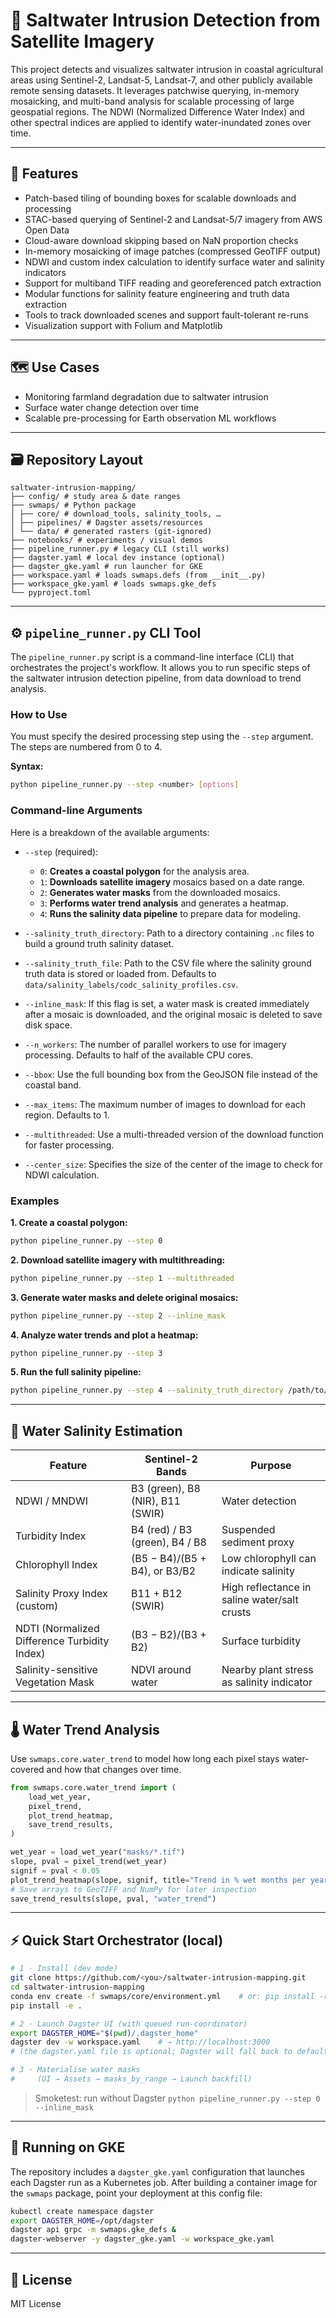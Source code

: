 # 🌊 Saltwater Intrusion Detection from Satellite Imagery

This project detects and visualizes saltwater intrusion in coastal agricultural areas using Sentinel-2, Landsat-5, Landsat-7, and other publicly available remote sensing datasets. It leverages patchwise querying, in-memory mosaicking, and multi-band analysis for scalable processing of large geospatial regions. The NDWI (Normalized Difference Water Index) and other spectral indices are applied to identify water-inundated zones over time.

-----

## 🚀 Features

  - Patch-based tiling of bounding boxes for scalable downloads and processing
  - STAC-based querying of Sentinel-2 and Landsat-5/7 imagery from AWS Open Data
  - Cloud-aware download skipping based on NaN proportion checks
  - In-memory mosaicking of image patches (compressed GeoTIFF output)
  - NDWI and custom index calculation to identify surface water and salinity indicators
  - Support for multiband TIFF reading and georeferenced patch extraction
  - Modular functions for salinity feature engineering and truth data extraction
  - Tools to track downloaded scenes and support fault-tolerant re-runs
  - Visualization support with Folium and Matplotlib

-----

## 🗺️ Use Cases

  - Monitoring farmland degradation due to saltwater intrusion
  - Surface water change detection over time
  - Scalable pre-processing for Earth observation ML workflows

-----

## 🗃️ Repository Layout

```
saltwater-intrusion-mapping/
├── config/ # study area & date ranges
├── swmaps/ # Python package
│ ├── core/ # download_tools, salinity_tools, …
│ ├── pipelines/ # Dagster assets/resources
│ └── data/ # generated rasters (git-ignored)
├── notebooks/ # experiments / visual demos
├── pipeline_runner.py # legacy CLI (still works)
├── dagster.yaml # local dev instance (optional)
├── dagster_gke.yaml # run launcher for GKE
├── workspace.yaml # loads swmaps.defs (from __init__.py)
├── workspace_gke.yaml # loads swmaps.gke_defs
└── pyproject.toml
```

-----

## ⚙️ `pipeline_runner.py` CLI Tool 

The `pipeline_runner.py` script is a command-line interface (CLI) that orchestrates the project's workflow. It allows you to run specific steps of the saltwater intrusion detection pipeline, from data download to trend analysis.

### How to Use

You must specify the desired processing step using the `--step` argument. The steps are numbered from 0 to 4.

**Syntax:**

```bash
python pipeline_runner.py --step <number> [options]
```

### Command-line Arguments

Here is a breakdown of the available arguments:

  * `--step` (required):

      * `0`: **Creates a coastal polygon** for the analysis area.
      * `1`: **Downloads satellite imagery** mosaics based on a date range.
      * `2`: **Generates water masks** from the downloaded mosaics.
      * `3`: **Performs water trend analysis** and generates a heatmap.
      * `4`: **Runs the salinity data pipeline** to prepare data for modeling.

  * `--salinity_truth_directory`: Path to a directory containing `.nc` files to build a ground truth salinity dataset.

  * `--salinity_truth_file`: Path to the CSV file where the salinity ground truth data is stored or loaded from. Defaults to `data/salinity_labels/codc_salinity_profiles.csv`.

  * `--inline_mask`: If this flag is set, a water mask is created immediately after a mosaic is downloaded, and the original mosaic is deleted to save disk space.

  * `--n_workers`: The number of parallel workers to use for imagery processing. Defaults to half of the available CPU cores.

  * `--bbox`: Use the full bounding box from the GeoJSON file instead of the coastal band.

  * `--max_items`: The maximum number of images to download for each region. Defaults to 1.

  * `--multithreaded`: Use a multi-threaded version of the download function for faster processing.

  * `--center_size`: Specifies the size of the center of the image to check for NDWI calculation.

### Examples

**1. Create a coastal polygon:**

```bash
python pipeline_runner.py --step 0
```

**2. Download satellite imagery with multithreading:**

```bash
python pipeline_runner.py --step 1 --multithreaded
```

**3. Generate water masks and delete original mosaics:**

```bash
python pipeline_runner.py --step 2 --inline_mask
```

**4. Analyze water trends and plot a heatmap:**

```bash
python pipeline_runner.py --step 3
```

**5. Run the full salinity pipeline:**

```bash
python pipeline_runner.py --step 4 --salinity_truth_directory /path/to/salinity/data
```

-----

## 🧂 Water Salinity Estimation

| **Feature** | **Sentinel-2 Bands** | **Purpose** |
|---|---|---|
| NDWI / MNDWI | B3 (green), B8 (NIR), B11 (SWIR) | Water detection |
| Turbidity Index | B4 (red) / B3 (green), B4 / B8 | Suspended sediment proxy |
| Chlorophyll Index | (B5 − B4)/(B5 + B4), or B3/B2 | Low chlorophyll can indicate salinity |
| Salinity Proxy Index (custom) | B11 + B12 (SWIR) | High reflectance in saline water/salt crusts |
| NDTI (Normalized Difference Turbidity Index) | (B3 − B2)/(B3 + B2) | Surface turbidity |
| Salinity-sensitive Vegetation Mask | NDVI around water | Nearby plant stress as salinity indicator |

-----

## 🌡️ Water Trend Analysis

Use `swmaps.core.water_trend` to model how long each pixel stays water-covered and how that changes over time.

```python
from swmaps.core.water_trend import (
    load_wet_year,
    pixel_trend,
    plot_trend_heatmap,
    save_trend_results,
)

wet_year = load_wet_year("masks/*.tif")
slope, pval = pixel_trend(wet_year)
signif = pval < 0.05
plot_trend_heatmap(slope, signif, title="Trend in % wet months per year")
# Save arrays to GeoTIFF and NumPy for later inspection
save_trend_results(slope, pval, "water_trend")
```

-----

## ⚡ Quick Start Orchestrator (local)

```bash
# 1 · Install (dev mode)
git clone https://github.com/<you>/saltwater-intrusion-mapping.git
cd saltwater-intrusion-mapping
conda env create -f swmaps/core/environment.yml    # or: pip install -r requirements.txt
pip install -e .

# 2 · Launch Dagster UI (with queued run-coordinator)
export DAGSTER_HOME="$(pwd)/.dagster_home"
dagster dev -w workspace.yaml    # → http://localhost:3000
# (the dagster.yaml file is optional; Dagster will fall back to defaults)

# 3 · Materialise water masks
#     (UI → Assets → masks_by_range → Launch backfill)
```

> Smoketest: run without Dagster
> `python pipeline_runner.py --step 0 --inline_mask`

-----

## 🚀 Running on GKE

The repository includes a `dagster_gke.yaml` configuration that launches each
Dagster run as a Kubernetes job. After building a container image for the
`swmaps` package, point your deployment at this config file:

```bash
kubectl create namespace dagster
export DAGSTER_HOME=/opt/dagster
dagster api grpc -m swmaps.gke_defs &
dagster-webserver -y dagster_gke.yaml -w workspace_gke.yaml
```

-----

## 📖 License

MIT License
